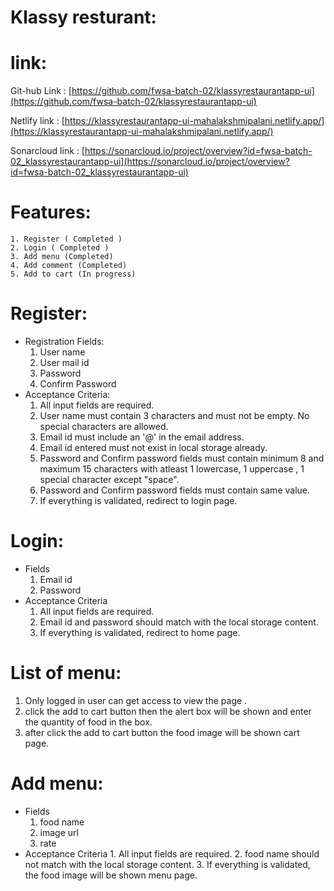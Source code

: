   # Klassy resturant:
  # link:
  Git-hub Link : [https://github.com/fwsa-batch-02/klassyrestaurantapp-ui](https://github.com/fwsa-batch-02/klassyrestaurantapp-ui)

  Netlify link : [https://klassyrestaurantapp-ui-mahalakshmipalani.netlify.app/](https://klassyrestaurantapp-ui-mahalakshmipalani.netlify.app/)
  
  Sonarcloud link : [https://sonarcloud.io/project/overview?id=fwsa-batch-02_klassyrestaurantapp-ui](https://sonarcloud.io/project/overview?id=fwsa-batch-02_klassyrestaurantapp-ui)
  

  # Features:
    1. Register ( Completed )
    2. Login ( Completed )
    3. Add menu (Completed)
    4. Add comment (Completed)
    5. Add to cart (In progress)

# Register:

  * Registration Fields:
    1. User name
    2. User mail id
    3. Password
    5. Confirm Password
  * Acceptance Criteria:
    1. All input fields are required.
    2. User name must contain 3 characters and must not be empty.
    No special characters are allowed.
    3. Email id must include an '@' in the email address.
    4. Email id entered must not exist in local storage already.
    5. Password and Confirm password fields must contain minimum 8 and maximum 15 characters with atleast 1     lowercase, 1 uppercase , 1 special character except "space".
    6. Password and Confirm password fields must contain same value.
    7. If everything is validated, redirect to login page.

# Login:
  * Fields
      1. Email id
      2. Password
  * Acceptance Criteria
      1. All input fields are required.
      2. Email id and password should match with the local storage content.
      3. If everything is validated, redirect to home page.

# List of menu:
  1. Only logged in user can get access to view the page .
  2. click the add to cart button then the alert box will be shown and enter the quantity of food in the box. 
  3. after click the add to cart button the food image will be shown cart page.

# Add menu:
  * Fields
    1. food name
    2. image url
    3. rate
* Acceptance Criteria
      1. All input fields are required.
      2. food name should not match with the local storage content.
      3. If everything is validated, the food image will be shown menu page.    
